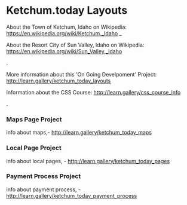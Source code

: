 # Ketchum.today Layouts


About the Town of Ketchum, Idaho on Wikipedia:
https://en.wikipedia.org/wiki/Ketchum,_Idaho
_

About the Resort City of Sun Valley, Idaho on Wikipedia:
https://en.wikipedia.org/wiki/Sun_Valley,_Idaho

.


More information about this 'On Going Develpoment' Project:
http://learn.gallery/ketchum_today_layouts


Information about the CSS Course:
http://learn.gallery/css_course_info

.



### Maps Page Project

info about maps,- http://learn.gallery/ketchum_today_maps


### Local Page Project

info about local pages, - http://learn.gallery/ketchum_today_pages

### Payment Process Project

info about payment process, - http://learn.gallery/ketchum_today_payment_process
